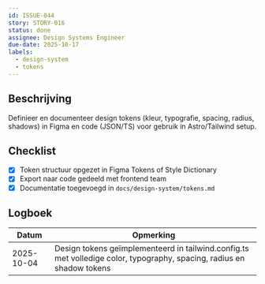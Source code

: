 ```yaml
---
id: ISSUE-044
story: STORY-016
status: done
assignee: Design Systems Engineer
due-date: 2025-10-17
labels:
  - design-system
  - tokens
---
```


## Beschrijving
Definieer en documenteer design tokens (kleur, typografie, spacing, radius, shadows) in Figma en code (JSON/TS) voor gebruik in Astro/Tailwind setup.

## Checklist
- [x] Token structuur opgezet in Figma Tokens of Style Dictionary
- [x] Export naar code gedeeld met frontend team
- [x] Documentatie toegevoegd in `docs/design-system/tokens.md`

## Logboek
| Datum | Opmerking |
|-------|-----------|
| 2025-10-04 | Design tokens geïmplementeerd in tailwind.config.ts met volledige color, typography, spacing, radius en shadow tokens |
